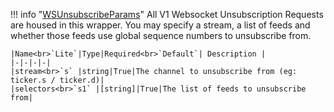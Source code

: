 !!! info "[WSUnsubscribeParams](/../../schemas/ws_unsubscribe_params)"
    All V1 Websocket Unsubscription Requests are housed in this wrapper. You may specify a stream, a list of feeds and whether those feeds use global sequence numbers to unsubscribe from.<br>

    |Name<br>`Lite`|Type|Required<br>`Default`| Description |
    |-|-|-|-|
    |stream<br>`s` |string|True|The channel to unsubscribe from (eg: ticker.s / ticker.d)|
    |selectors<br>`s1` |[string]|True|The list of feeds to unsubscribe from|
